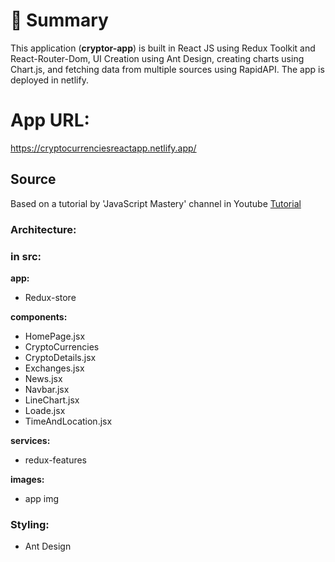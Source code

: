 # 📣 **Summary**

This application (**cryptor-app**) is built in React JS using Redux Toolkit and React-Router-Dom, UI Creation using Ant Design, creating charts using Chart.js, and fetching data from multiple sources using RapidAPI. The app is deployed in netlify.

# **App URL:** 

https://cryptocurrenciesreactapp.netlify.app/ 

## Source

Based on a tutorial by 'JavaScript Mastery' channel in Youtube [Tutorial](https://www.youtube.com/watch?v=9DDX3US3kss) 

### Architecture:

### in src:

**app:**

- Redux-store

**components:**

- HomePage.jsx
- CryptoCurrencies
- CryptoDetails.jsx
- Exchanges.jsx
- News.jsx
- Navbar.jsx
- LineChart.jsx
- Loade.jsx
- TimeAndLocation.jsx

**services:**

- redux-features

**images:**

- app img

### **Styling:**

- Ant Design
